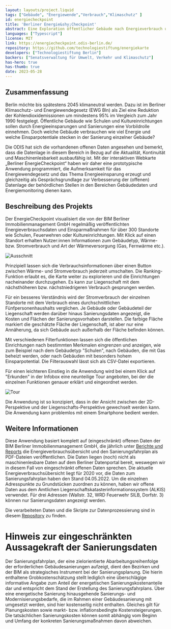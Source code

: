 ```yaml
---
layout: layouts/project.liquid
tags: ["Gebäude", "Energiewende","Verbrauch","Klimaschutz" ]
id: energiecheckpoint
title: 'Berliner Energie&shy;Checkpoint'
abstract: Eine Exploration öffentlicher Gebäude nach Energieverbrauch und Sanierungsdaten 
languages: ["Typescript"]
license: MIT
link: https://energiecheckpoint.odis-berlin.de/
repository: https://github.com/technologiestiftung/energiekarte
developers: ["Technologiestiftung Berlin"]
backers: ["Senatsverwaltung für Umwelt, Verkehr und Klimaschutz"]
has-hero: true
has-thumb: true
date: 2023-05-28
---
```


## Zusammenfassung

Berlin möchte bis spätestens 2045 klimaneutral werden. Dazu ist im Berliner Klimaschutz- und Energiewendegesetz (EWG Bln) als Ziel eine Reduktion der Kohlendioxidemissionen um mindestens 95% im Vergleich zum Jahr 1990 festgelegt. Öffentliche Gebäude wie Schulen und Kultureinrichtungen sollen durch Energieeinsparungen und Sanierungen eine Vorbildrolle einnehmen. Doch welche Gebäude verbrauchen wie viel Energie und welche Einsparpotentiale stecken in der Sanierung einzelner Gebäude?

Die ODIS hat sich die vorhandenen offenen Daten angesehen und bemerkt, dass die Datenlage in diesem Bereich in Bezug auf die Aktualität, Kontinuität und Maschinenlesbarkeit ausbaufähig ist. Mit der interaktiven Webkarte „Berliner EnergieCheckpoint“ haben wir daher eine prototypische Anwendung programmiert, die Aufmerksamkeit für das Energiewendegesetz und das Thema Energieeinsparung erzeugt und gleichzeitig als Gesprächsgrundlage zur Verbesserung der (offenen) Datenlage der behördlichen Stellen in den Bereichen Gebäudedaten und Energiemonitoring dienen kann.

## Beschreibung des Projekts

Der EnergieCheckpoint visualisiert die von der BIM Berliner Immobilienmanagement GmbH regelmäßig veröffentlichten Energieverbrauchsdaten und Einsparmaßnahmen für über 300 Standorte wie Schulen, Feuerwehren oder Kultureinrichtungen. Mit Klick auf einen Standort erhalten Nutzer:innen Informationen zum Gebäudetyp, Wärme- bzw. Stromverbrauch und Art der Wärmeversorgung (Gas, Fernwärme etc.).

![Ausschnitt](/assets/images/projects/energie_opensource.png)

Prinzipiell lassen sich die Verbrauchsinformationen über einen Button zwischen Wärme- und Stromverbrauch jederzeit umschalten. Die Ranking-Funktion erlaubt es, die Karte weiter zu explorieren und die Einrichtungen nacheinander durchzugehen. Es kann zur Liegenschaft mit dem nächsthöheren bzw. nächstniedrigeren Verbrauch gesprungen werden.

Für ein besseres Verständnis wird der Stromverbrauch der einzelnen Standorte mit dem Verbrauch eines durchschnittlichen Fünfpersonenhaushalts verglichen. Je Gebäude oder Gebäudeteil der Liegenschaft werden darüber hinaus Sanierungsdaten angezeigt, die Kosten und Flächen der Sanierungsvorhaben darstellen. Die farbige Fläche markiert die geschätzte Fläche der Liegenschaft, ist aber nur eine Annäherung, da sich Gebäude auch außerhalb der Fläche befinden können.

Mit verschiedenen Filterfunktionen lassen sich die öffentlichen Einrichtungen nach bestimmten Merkmalen eingrenzen und anzeigen, wie zum Beispiel nach dem Gebäudetyp "Schulen", nach Gebäuden, die mit Gas beheizt werden, oder nach Gebäuden mit besonders hohem Einsparpotential. Die Filterauswahl lässt sich als CSV-Datei exportieren.

Für einen leichteren Einstieg in die Anwendung wird bei einem Klick auf "Erkunden" in der Infobox eine neunteilige Tour angeboten, bei der die einzelnen Funktionen genauer erklärt und eingeordnet werden.

![Tour](/assets/images/projects/energiekarte_joyride.png)

Die Anwendung ist so konzipiert, dass in der Ansicht zwischen der 2D-Perspektive und der Liegenschafts-Perspektive gewechselt werden kann. Die Anwendung kann problemlos mit einem Smartphone bedient werden.

## Weitere Informationen
Diese Anwendung basiert komplett auf (eingeschränkt) offenen Daten der BIM Berliner Immobilienmanagement GmbH, die jährlich unter [Berichte und Reports](https://www.bim-berlin.de/presse/publikationen/) die Energieverbrauchsübersicht und den Sanierungsfahrplan als PDF-Dateien veröffentlichen. Die Daten liegen (noch) nicht als maschinenlesbare Daten auf dem Berliner Datenportal bereit, weswegen wir in diesem Fall von eingeschränkt offenen Daten sprechen. Die aktuelle Energieverbrauchsübersicht liegt für 2020 vor, die Daten zum Sanierungsfahrplan haben den Stand 04.05.2022. Um die einzelnen Adresspunkte zu Grundstücken zuordnen zu können, haben wir offene Daten aus dem Amtlichen Liegenschaftskatasterinformationssystem (ALKIS) verwendet. Für drei Adressen (Wallstr. 32, WRD Feuerwehr SILB, Dorfstr. 3) können nur Sanierungsdaten angezeigt werden.

Die verarbeiteten Daten und die Skripte zur Datenprozessierung sind in diesem [Repository](https://github.com/technologiestiftung/energiekarte) zu finden.

# Hinweis zur eingeschränkten Aussagekraft der Sanierungsdaten
Der Sanierungsfahrplan, der eine zielorientierte Abarbeitungsreihenfolge der erforderlichen Gebäudesanierungen aufzeigt, dient den Bezirken und der BIM als strategisches Instrument bei der Sanierungsplanung. Die hierin enthaltene Grobkostenschätzung stellt lediglich eine überschlägige informative Angabe zum Anteil der energetischen Sanierungskostenanteile dar und entspricht dem Stand der Erstellung des Sanierungsfahrplans. Über eine energetische Sanierung hinausgehende Sanierungs- und Modernisierungsbedarfe, die im Rahmen einer Gebäudesanierung mit umgesetzt werden, sind hier kostenseitig nicht enthalten. Gleiches gilt für Planungskosten sowie markt- bzw. inflationsbedingte Kostensteigerungen. Die tatsächlichen Sanierungskosten können somit abhängig vom Beginn und Umfang der konkreten Sanierungsmaßnahmen davon abweichen.
